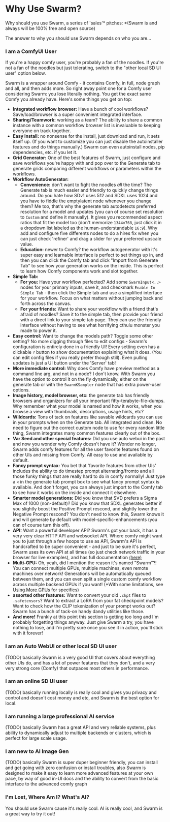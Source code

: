 # Why Use Swarm?

Why should you use Swarm, a series of 'sales'\* pitches:
\*(Swarm is and always will be 100% free and open source)

The answer to why you should use Swarm depends on who you are...

### I am a ComfyUI User

If you're a happy comfy user, you're probably a fan of the noodles. If you're not a fan of the noodles but just tolerating, switch to the "other local SD UI user" option below.

Swarm is a wrapper around Comfy - it contains Comfy, in full, node graph and all, and then adds more. So right away point one for a Comfy user considering Swarm: you lose literally nothing. You get the exact same Comfy you already have. Here's some things you get on top:
- **Integrated workflow browser:** Have a bunch of cool workflows? Save/load/browser is a super convenient integrated interface.
- **Sharing/Teamwork:** working as a team? The ability to share a common instance with a common workflow browser list is invaluable to keeping everyone on track together.
- **Easy Install:** no nonsense for the install, just download and run, it sets itself up. (If you want to customize you can just disable the autoinstaller features and do things manually.) Swarm can even autoinstall nodes, pip dependencies, etc. if you let it.
- **Grid Generator:** One of the best features of Swarm, just configure and save workflows you're happy with and pop over to the Generate tab to generate grids comparing different workflows or parameters within the workflows.
- **Workflow AutoGenerator:**
    - **Convenience:** don't want to fight the noodles *all* the time? The Generate tab is much easier and friendly to quickly change things around. Do you hate how SDv1 uses 512 and SDXL uses 1024 and you have to fiddle the emptylatent node whenever you change them? Me too, that's why the generate tab autodetects preferred resolution for a model and updates (you can of course set resolution to `Custom` and define it manually). It gives you recommended aspect ratios that fit the model too (don't memorize `1344x768`, just click it in a dropdown list labeled as the human-understandable `16:9`). Why add and configure five differents nodes to do a hires fix when you can just check 'refiner' and drag a slider for your preferred upscale value.
    - **Education:** newer to Comfy? the workflow autogenerator with it's super easy and learnable interface is perfect to set things up in, and then you can click the Comfy tab and click "Import from Generate Tab" to see how your generation works on the inside. This is perfect to learn how Comfy components work and slot together.
- **Simple Tab:**
    - **For you:** Have your workflow perfected? Add some `SwarmInput<..>` nodes for your primary inputs, save it, and checkmark `Enable In Simple Tab` - then click the Simple tab and use a simplified interface for your workflow. Focus on what matters without jumping back and forth across the canvas.
    - **For your friends:** Want to share your workflow with a friend that's afraid of noodles? Save it to the simple tab, then provide your friend with a direct link to your simple tab page. They can use the friendly interface without having to see what horrifying cthulu monster you made to power it.
- **Easy control:** Want to change the models path? Toggle some other setting? No more digging through files to edit configs - Swarm's configuration is entirely done in a friendly UI! Every setting even has a clickable `?` button to show documentation explaining what it does. (You can edit config files if you really prefer though still). Even pulling updates is just a UI button under the 'Server' tab!
- **More immediate control:** Why does Comfy have preview method as a command line arg, and not in a node? I don't know. With Swarm you have the option to control it on the fly dynamically, either on the generate tab or with the `SwarmKSampler` node that has extra power-user options.
- **Image history, model browser, etc:** the generate tab has friendly browsers and organizers for all your important fifty-terabyte-file-dumps. Why remember what your model is named and how it works, when you browse a view with thumbnails, descriptions, usage hints, etc?
- **Wildcards:** Tons of tack on features like savable wildcards you can use in your prompts when on the Generate tab. All integrated and clean. No need to figure out the correct custom node to use for every random little thing, Swarm integrates many common features clearly out of the box.
- **Var Seed and other special features:** Did you use auto webui in the past and now you wonder why Comfy doesn't have it? Wonder no longer, Swarm adds comfy features for all the user favorite features found on other UIs and missing from Comfy. All easy to use and available by default.
- **Fancy prompt syntax:** You bet that 'favorite features from other UIs' includes the ability to do timestep prompt alternating/fromto and all those funky things that are really hard to do in comfy normally! Just type a `<` in the generate tab prompt box to see what fancy prompt syntax is available. And don't forget, you can always just import to the Comfy tab to see how it works on the inside and connect it elsewhere.
- **Smarter model generations:** Did you know that SVD prefers a Sigma Max of 1000 (non-default)? Did you know that SDXL generates better if you slightly boost the Positive Prompt rescond, and slightly lower the Negative Prompt rescond? You don't need to know this, Swarm knows it and will generate by default with model-specific-enhancements (you can of course turn this off).
- **API:** Want a powerful developer API? Swarm's got your back, it has a very very clear HTTP API and websocket API. Where comfy might want you to just through a few hoops to use as API, Swarm's API is handcrafted to be super convenient - and just to be sure it's perfect, Swarm uses its own API at all times (so just check network traffic in your browser for live examples), and has full documentation [(here)](/docs/API.md)
- **Multi-GPU:** Oh, yeah, did I mention the reason it's named "Swarm"?! You can connect multiple GPUs, multiple machines, even remote machines over network! Generations will be automatically queued between them, and you can even split a single custom comfy workflow across multiple backend GPUs if you want! (*With some limitations, see [Using More GPUs](/docs/Using%20More%20GPUs.md) for specifics)
- **assorted other features:** Want to convert your old `.ckpt` files to `.safetensors`? Want to extract a LoRA from your fat checkpoint models? Want to check how the CLIP tokenization of your prompt works out? Swarm has a bunch of tack-on handy dandy utilities like those.
- **And more!** Frankly at this point this section is getting too long and I'm probably forgetting things anyway. Just give Swarm a try, you have nothing to lose, and I'm pretty sure once you see it in action, you'll stick with it forever!

### I am an Auto WebUI or other local SD UI user

(TODO) basically Swarm is a very good UI that covers about everything other UIs do, and has a lot of power features that they don't, and a very very strong core (Comfy) that outpaces most others in performance.

### I am an online SD UI user

(TODO) basically running locally is really cool and gives you privacy and control and doesn't cost money and etc, and Swarm is the best option for local.

### I am running a large professional AI service

(TODO) basically Swarm has a great API and very reliable systems, plus ability to dynamically adjust to multiple backends or clusters, which is perfect for large scale usage.

### I am new to AI Image Gen

(TODO) basically Swarm is super duper beginner friendly, you can install and get going with zero confusion or install troubles, also Swarm is designed to make it easy to learn more advanced features at your own pace, by way of good in-UI docs and the ability to convert from the basic interface to the advanced comfy graph

### I'm Lost, Where Am I? What's AI?

You should use Swarm cause it's really cool. AI is really cool, and Swarm is a great way to try it out!
